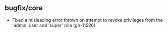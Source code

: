 ## bugfix/core

* Fixed a misleading error thrown on attempt to revoke privileges from the
  'admin' user and 'super' role (gh-11526).
